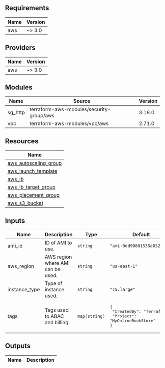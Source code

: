 ## Requirements

| Name | Version |
|------|---------|
| aws | ~> 3.0 |

## Providers

| Name | Version |
|------|---------|
| aws | ~> 3.0 |

## Modules

| Name | Source | Version |
|------|--------|---------|
| sg_http | terraform-aws-modules/security-group/aws | 3.18.0 |
| vpc | terraform-aws-modules/vpc/aws | 2.71.0 |

## Resources

| Name |
|------|
| [aws_autoscaling_group](https://registry.terraform.io/providers/hashicorp/aws/latest/docs/resources/autoscaling_group) |
| [aws_launch_template](https://registry.terraform.io/providers/hashicorp/aws/latest/docs/resources/launch_template) |
| [aws_lb](https://registry.terraform.io/providers/hashicorp/aws/latest/docs/resources/lb) |
| [aws_lb_target_group](https://registry.terraform.io/providers/hashicorp/aws/latest/docs/resources/lb_target_group) |
| [aws_placement_group](https://registry.terraform.io/providers/hashicorp/aws/latest/docs/resources/placement_group) |
| [aws_s3_bucket](https://registry.terraform.io/providers/hashicorp/aws/latest/docs/resources/s3_bucket) |

## Inputs

| Name | Description | Type | Default | Required |
|------|-------------|------|---------|:--------:|
| ami\_id | ID of AMI to use. | `string` | `"ami-0dd90801535a05267"` | no |
| aws\_region | AWS region where AMI can be used. | `string` | `"us-east-1"` | no |
| instance\_type | Type of instance used. | `string` | `"c5.large"` | no |
| tags | Tags used to ABAC and billing. | `map(string)` | <pre>{<br>  "CreatedBy": "Terraform",<br>  "Project": "MyOnlineBookStore"<br>}</pre> | no |

## Outputs

| Name | Description |
|------|-------------|
